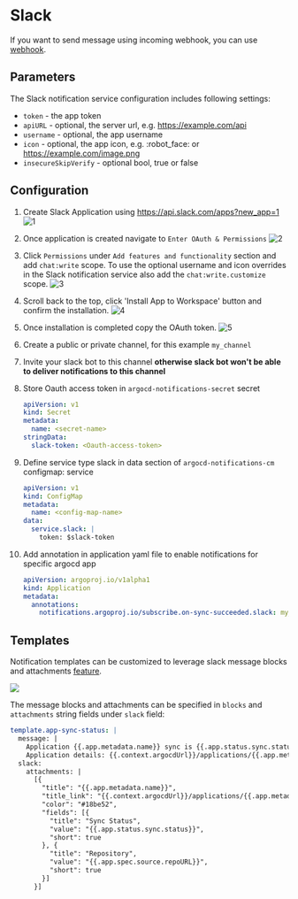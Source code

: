 # Slack

If you want to send message using incoming webhook, you can use [webhook](./webhook.md#send-slack).

## Parameters

The Slack notification service configuration includes following settings:

* `token` - the app token
* `apiURL` - optional, the server url, e.g. https://example.com/api
* `username` - optional, the app username
* `icon` - optional, the app icon, e.g. :robot_face: or https://example.com/image.png
* `insecureSkipVerify` - optional bool, true or false

## Configuration

1. Create Slack Application using https://api.slack.com/apps?new_app=1
![1](https://user-images.githubusercontent.com/426437/73604308-4cb0c500-4543-11ea-9092-6ca6bae21cbb.png)
1. Once application is created navigate to `Enter OAuth & Permissions`
![2](https://user-images.githubusercontent.com/426437/73604309-4d495b80-4543-11ea-9908-4dea403d3399.png)
1. Click `Permissions` under `Add features and functionality` section and add `chat:write` scope. To use the optional username and icon overrides in the Slack notification service also add the `chat:write.customize` scope.
![3](https://user-images.githubusercontent.com/426437/73604310-4d495b80-4543-11ea-8576-09cd91aea0e5.png)
1. Scroll back to the top, click 'Install App to Workspace' button and confirm the installation.
![4](https://user-images.githubusercontent.com/426437/73604311-4d495b80-4543-11ea-9155-9d216b20ec86.png)
1. Once installation is completed copy the OAuth token.
![5](https://user-images.githubusercontent.com/426437/73604312-4d495b80-4543-11ea-832b-a9d9d5e4bc29.png)

1. Create a public or private channel, for this example `my_channel`
1. Invite your slack bot to this channel **otherwise slack bot won't be able to deliver notifications to this channel**
1. Store Oauth access token in `argocd-notifications-secret` secret

    ```yaml
    apiVersion: v1
    kind: Secret
    metadata:
      name: <secret-name>
    stringData:
      slack-token: <Oauth-access-token>
    ```

1. Define service type slack in data section of `argocd-notifications-cm` configmap:
service
    ```yaml
    apiVersion: v1
    kind: ConfigMap
    metadata:
      name: <config-map-name>
    data:
      service.slack: |
        token: $slack-token
    ```

1. Add annotation in application yaml file to enable notifications for specific argocd app

    ```yaml
    apiVersion: argoproj.io/v1alpha1
    kind: Application
    metadata:
      annotations:
        notifications.argoproj.io/subscribe.on-sync-succeeded.slack: my_channel
    ```

## Templates

Notification templates can be customized to leverage slack message blocks and attachments
[feature](https://api.slack.com/messaging/composing/layouts).

![](https://user-images.githubusercontent.com/426437/72776856-6dcef880-3bc8-11ea-8e3b-c72df16ee8e6.png)

The message blocks and attachments can be specified in `blocks` and `attachments` string fields under `slack` field:

```yaml
template.app-sync-status: |
  message: |
    Application {{.app.metadata.name}} sync is {{.app.status.sync.status}}.
    Application details: {{.context.argocdUrl}}/applications/{{.app.metadata.name}}.
  slack:
    attachments: |
      [{
        "title": "{{.app.metadata.name}}",
        "title_link": "{{.context.argocdUrl}}/applications/{{.app.metadata.name}}",
        "color": "#18be52",
        "fields": [{
          "title": "Sync Status",
          "value": "{{.app.status.sync.status}}",
          "short": true
        }, {
          "title": "Repository",
          "value": "{{.app.spec.source.repoURL}}",
          "short": true
        }]
      }]
```
